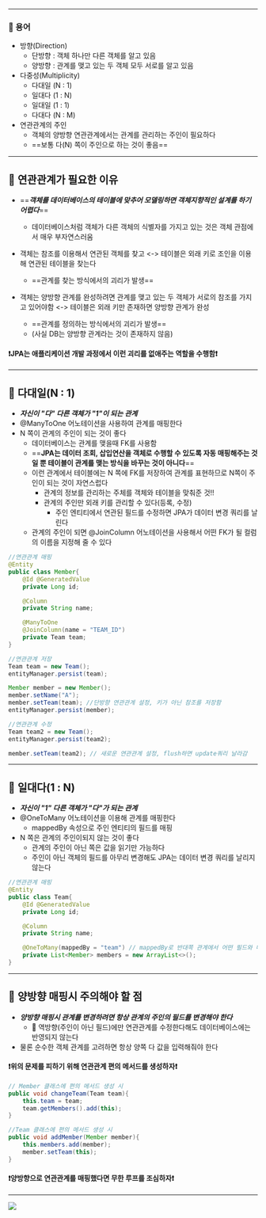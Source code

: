 
--- 

### 🚨 용어

- 방향(Direction) 
	- 단방향 : 객체 하나만 다른 객체를 알고 있음
	- 양방향 : 관계를 맺고 있는 두 객체 모두 서로를 알고 있음
- 다중성(Multiplicity)
	- 다대일 (N : 1)
	- 일대다 (1 : N)
	- 일대일 (1 : 1)
	- 다대다 (N : M)
- 연관관계의 주인
	- 객체의 양방향 연관관계에서는 관계를 관리하는 주인이 필요하다
	- ==보통 다(N) 쪽이 주인으로 하는 것이 좋음==

--- 

## 📙 연관관계가 필요한 이유

- ==***객체를 데이터베이스의 테이블에 맞추어 모델링하면 객체지향적인 설계를 하기 어렵다***==
	- 데이터베이스처럼 객체가 다른 객체의 식별자를 가지고 있는 것은 객체 관점에서 매우 부자연스러움

- 객체는 참조를 이용해서 연관된 객체를 찾고 <-> 테이블은 외래 키로 조인을 이용해 연관된 테이블을 찾는다
	- ==관계를 찾는 방식에서의 괴리가 발생==
- 객체는 양방향 관계를 완성하려면 관계를 맺고 있는 두 객체가 서로의 참조를 가지고 있어야함 <-> 테이블은 외래 키만 존재하면 양방향 관계가 완성
	- ==관계를 정의하는 방식에서의 괴리가 발생==
	- (사실 DB는 양방향 관계라는 것이 존재하지 않음)
	
#### ❗️**JPA는 애플리케이션 개발 과정에서 이런 괴리를 없애주는 역할을 수행함**❗️

--- 

## 📙 다대일(N : 1) 

- ***자신이 "다" 다른 객체가 "1"이 되는 관계***
- @ManyToOne 어노테이션을 사용하여 관계를 매핑한다
- N 쪽이 관계의 주인이 되는 것이 좋다
	- 데이터베이스는 관계를 맺을때 FK를 사용함
	- ==**JPA는 데이터 조회, 삽입연산을 객체로 수행할 수 있도록 자동 매핑해주는 것일 뿐 테이블이 관계를 맺는 방식을 바꾸는 것이 아니다**==
	- 이런 관계에서 테이블에는 N 쪽에 FK를 저장하여 관계를 표현하므로 N쪽이 주인이 되는 것이 자연스럽다
		- 관계의 정보를 관리하는 주체를 객체와 테이블을 맞춰준 것!!
		- 관계의 주인만 외래 키를 관리할 수 있다(등록, 수정)
			- 주인 엔티티에서 연관된 필드를 수정하면 JPA가 데이터 변경 쿼리를 날린다
	- 관계의 주인이 되면 @JoinColumn 어노테이션을 사용해서 어떤 FK가 될 컬럼의 이름을 지정해 줄 수 있다

```java
//연관관계 매핑
@Entity
public class Member{
	@Id @GeneratedValue
	private Long id;

	@Column
	private String name;

	@ManyToOne
	@JoinColumn(name = "TEAM_ID")
	private Team team;
}
```

```java
//연관관계 저장
Team team = new Team();
entityManager.persist(team);

Member member = new Member();
member.setName("A");
member.setTeam(team); //단방향 연관관계 설정, 키가 아닌 참조를 저장함
entityManager.persist(member);

//연관관계 수정
Team team2 = new Team();
entityManager.persist(team2);

member.setTeam(team2); // 새로운 연관관계 설정, flush하면 update쿼리 날라감
```

--- 
## 📙 일대다(1 : N) 

- ***자신이 "1" 다른 객체가 "다"가 되는 관계***
- @OneToMany 어노테이션을 이용해 관계를 매핑한다
	- mappedBy 속성으로 주인 엔티티의 필드를 매핑
- N 쪽은 관계의 주인이되지 않는 것이 좋다
	- 관계의 주인이 아닌 쪽은 값을 읽기만 가능하다
	- 주인이 아닌 객체의 필드를 아무리 변경해도 JPA는 데이터 변경 쿼리를 날리지 않는다

```java
//연관관계 매핑
@Entity
public class Team{
	@Id @GeneratedValue
	private Long id;

	@Column
	private String name;

	@OneToMany(mappedBy = "team") // mappedBy로 반대쪽 관계에서 어떤 필드와 매핑되는지 알려줘야한다(fk를 필드에 저장해야 되므로)
	private List<Member> members = new ArrayList<>();
}
```

--- 

## 📙 양방향 매핑시 주의해야 할 점

- ***양방향 매핑시 관계를 변경하려면 항상 관계의 주인의 필드를 변경해야 한다***
	- 🚨 역방향(주인이 아닌 필드)에만 연관관계를 수정한다해도 데이터베이스에는 반영되지 않는다
- 물론 순수한 객체 관계를 고려하면 항상 양쪽 다 값을 입력해줘야 한다

#### ❗️**위의 문제를 피하기 위해 연관관계 편의 메서드를 생성하자**❗️

```java
// Member 클래스에 편의 메서드 생성 시
public void changeTeam(Team team){
	this.team = team;
	team.getMembers().add(this);
}

//Team 클래스에 편의 메서드 생성 시
public void addMember(Member member){
	this.members.add(member);
	member.setTeam(this);
}
```

#### ❗️양방향으로 연관관계를 매핑했다면 무한 루프를 조심하자❗️

--- 

![](https://i.imgur.com/7RHp4u1.jpeg)
